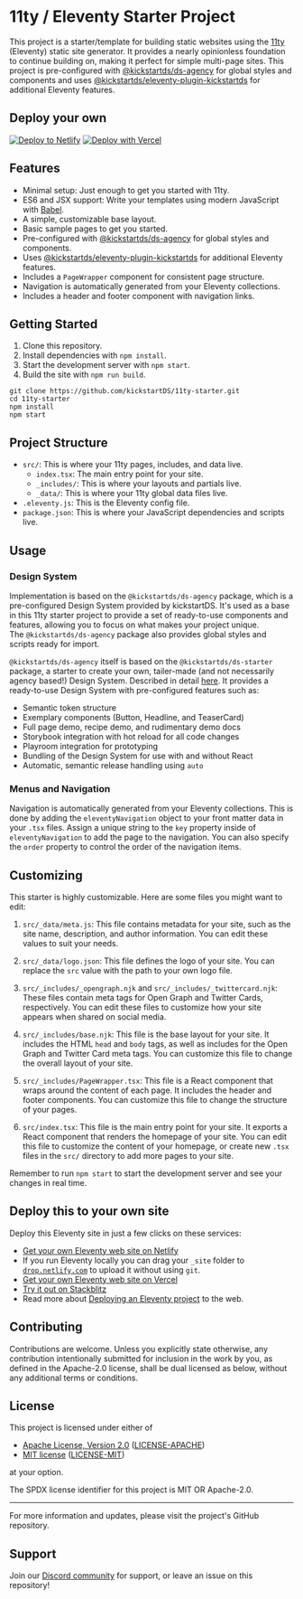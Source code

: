 # 11ty / Eleventy Starter Project

This project is a starter/template for building static websites using the [11ty](https://www.11ty.dev/) (Eleventy) static site generator. It provides a nearly opinionless foundation to continue building on, making it perfect for simple multi-page sites. This project is pre-configured with [@kickstartds/ds-agency](https://github.com/kickstartDS/ds-agency) for global styles and components and uses [@kickstartds/eleventy-plugin-kickstartds](https://github.com/kickstartDS/eleventy-plugin-kickstartds) for additional Eleventy features.

## Deploy your own

[![Deploy to Netlify](https://www.netlify.com/img/deploy/button.svg)](https://app.netlify.com/start/deploy?repository=https://github.com/kickstartDS/11ty-starter)
[![Deploy with Vercel](https://vercel.com/button)](https://vercel.com/new/clone?repository-url=https%3A%2F%2Fgithub.com%2FkickstartDS%2F11ty-starter)

## Features

- Minimal setup: Just enough to get you started with 11ty.
- ES6 and JSX support: Write your templates using modern JavaScript with [Babel](https://babeljs.io/).
- A simple, customizable base layout.
- Basic sample pages to get you started.
- Pre-configured with [@kickstartds/ds-agency](https://github.com/kickstartDS/ds-agency) for global styles and components.
- Uses [@kickstartds/eleventy-plugin-kickstartds](https://github.com/kickstartDS/eleventy-plugin-kickstartds) for additional Eleventy features.
- Includes a `PageWrapper` component for consistent page structure.
- Navigation is automatically generated from your Eleventy collections.
- Includes a header and footer component with navigation links.

## Getting Started

1. Clone this repository.
2. Install dependencies with `npm install`.
3. Start the development server with `npm start`.
4. Build the site with `npm run build`.

```
git clone https://github.com/kickstartDS/11ty-starter.git
cd 11ty-starter
npm install
npm start
```

## Project Structure

- `src/`: This is where your 11ty pages, includes, and data live.
  - `index.tsx`: The main entry point for your site.
  - `_includes/`: This is where your layouts and partials live.
  - `_data/`: This is where your 11ty global data files live.
- `.eleventy.js`: This is the Eleventy config file.
- `package.json`: This is where your JavaScript dependencies and scripts live.

## Usage

### Design System

Implementation is based on the `@kickstartds/ds-agency` package, which is a pre-configured Design System provided by kickstartDS. It's used as a base in this 11ty starter project to provide a set of ready-to-use components and features, allowing you to focus on what makes your project unique.  
The `@kickstartds/ds-agency` package also provides global styles and scripts ready for import.

`@kickstartds/ds-agency` itself is based on the `@kickstartds/ds-starter` package, a starter to create your own, tailer-made (and not necessarily agency based!) Design System. Described in detail [here](https://github.com/kickstartDS/ds-starter). It provides a ready-to-use Design System with pre-configured features such as:

- Semantic token structure
- Exemplary components (Button, Headline, and TeaserCard)
- Full page demo, recipe demo, and rudimentary demo docs
- Storybook integration with hot reload for all code changes
- Playroom integration for prototyping
- Bundling of the Design System for use with and without React
- Automatic, semantic release handling using `auto`

### Menus and Navigation

Navigation is automatically generated from your Eleventy collections. This is done by adding the `eleventyNavigation` object to your front matter data in your `.tsx` files. Assign a unique string to the `key` property inside of `eleventyNavigation` to add the page to the navigation. You can also specify the `order` property to control the order of the navigation items.

## Customizing

This starter is highly customizable. Here are some files you might want to edit:

1. `src/_data/meta.js`: This file contains metadata for your site, such as the site name, description, and author information. You can edit these values to suit your needs.

2. `src/_data/logo.json`: This file defines the logo of your site. You can replace the `src` value with the path to your own logo file.

3. `src/_includes/_opengraph.njk` and `src/_includes/_twittercard.njk`: These files contain meta tags for Open Graph and Twitter Cards, respectively. You can edit these files to customize how your site appears when shared on social media.

4. `src/_includes/base.njk`: This file is the base layout for your site. It includes the HTML `head` and `body` tags, as well as includes for the Open Graph and Twitter Card meta tags. You can customize this file to change the overall layout of your site.

5. `src/_includes/PageWrapper.tsx`: This file is a React component that wraps around the content of each page. It includes the header and footer components. You can customize this file to change the structure of your pages.

6. `src/index.tsx`: This file is the main entry point for your site. It exports a React component that renders the homepage of your site. You can edit this file to customize the content of your homepage, or create new `.tsx` files in the `src/` directory to add more pages to your site.

Remember to run `npm start` to start the development server and see your changes in real time.

##

## Deploy this to your own site

Deploy this Eleventy site in just a few clicks on these services:

- [Get your own Eleventy web site on Netlify](https://app.netlify.com/start/deploy?repository=https://github.com/kickstartDS/11ty-starter)
- If you run Eleventy locally you can drag your `_site` folder to [`drop.netlify.com`](https://drop.netlify.com/) to upload it without using `git`.
- [Get your own Eleventy web site on Vercel](https://vercel.com/import/project?template=kickstartDS%2F11ty-starter)
- [Try it out on Stackblitz](https://stackblitz.com/github/kickstartDS/11ty-starter)
- Read more about [Deploying an Eleventy project](https://www.11ty.dev/docs/deployment/) to the web.

## Contributing

Contributions are welcome. Unless you explicitly state otherwise, any contribution intentionally submitted for inclusion in the work by you, as defined in the Apache-2.0 license, shall be dual licensed as below, without any additional terms or conditions.

## License

This project is licensed under either of

- [Apache License, Version 2.0](https://www.apache.org/licenses/LICENSE-2.0) ([LICENSE-APACHE](LICENSE-APACHE))
- [MIT license](https://opensource.org/license/mit/) ([LICENSE-MIT](LICENSE-MIT))

at your option.

The SPDX license identifier for this project is MIT OR Apache-2.0.

---

For more information and updates, please visit the project's GitHub repository.

## Support

Join our [Discord community](https://discord.gg/mwKzD5gejY) for support, or leave an issue on this repository!

